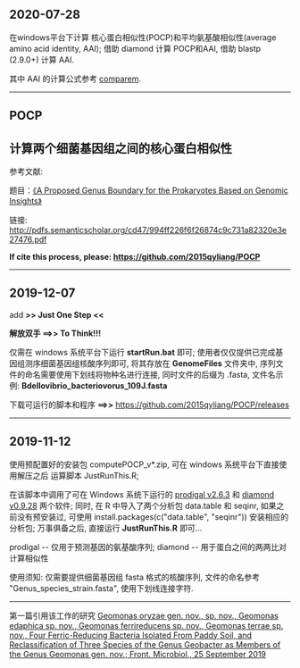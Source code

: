 ## 2020-07-28

在windows平台下计算 核心蛋白相似性(POCP)和平均氨基酸相似性(average amino acid identity, AAI); 借助 diamond 计算 POCP和AAI, 借助 blastp (2.9.0+) 计算 AAI. 

其中 AAI 的计算公式参考 [comparem](https://github.com/dparks1134/CompareM).

---

## POCP
## 计算两个细菌基因组之间的核心蛋白相似性
参考文献:

题目：[《A Proposed Genus Boundary for the Prokaryotes Based on Genomic Insights》](https://jb.asm.org/content/196/12/2210) 

链接: http://pdfs.semanticscholar.org/cd47/994ff226f6f26874c9c731a82320e3e27476.pdf

**If cite this process, please: https://github.com/2015qyliang/POCP**

---

## 2019-12-07

add **>> Just One Step <<**

**解放双手 ==>> To Think!!!**

仅需在 windows 系统平台下运行 **startRun.bat** 即可; 使用者仅仅提供已完成基因组测序细菌基因组核酸序列即可, 将其存放在 **GenomeFiles** 文件夹中, 序列文件的命名需要使用下划线将物种名进行连接, 同时文件的后缀为 .fasta, 文件名示例: **Bdellovibrio_bacteriovorus_109J.fasta**

下载可运行的脚本和程序 **==>>** https://github.com/2015qyliang/POCP/releases

---

## 2019-11-12

使用预配置好的安装包 computePOCP_v*.zip, 可在 windows 系统平台下直接使用解压之后 运算脚本 JustRunThis.R; 

在该脚本中调用了可在 Windows 系统下运行的 [prodigal v2.6.3](https://github.com/hyattpd/Prodigal/releases) 和 [diamond v0.9.28](https://github.com/bbuchfink/diamond/releases) 两个软件; 同时, 在 R 中导入了两个分析包 data.table 和 seqinr, 如果之前没有预安装过, 可使用 install.packages(c("data.table", "seqinr")) 安装相应的分析包; 万事俱备之后, 直接运行 **JustRunThis.R** 即可...

prodigal -- 仅用于预测基因的氨基酸序列; diamond -- 用于蛋白之间的两两比对计算相似性

使用须知: 仅需要提供细菌基因组 fasta 格式的核酸序列, 文件的命名参考 "Genus_species_strain.fasta", 使用下划线连接字符.

---

第一篇引用该工作的研究 [Geomonas oryzae gen. nov., sp. nov., Geomonas edaphica sp. nov., Geomonas ferrireducens sp. nov., Geomonas terrae sp. nov., Four Ferric-Reducing Bacteria Isolated From Paddy Soil, and Reclassification of Three Species of the Genus Geobacter as Members of the Genus Geomonas gen. nov.; Front. Microbiol., 25 September 2019](https://doi.org/10.3389/fmicb.2019.02201)

